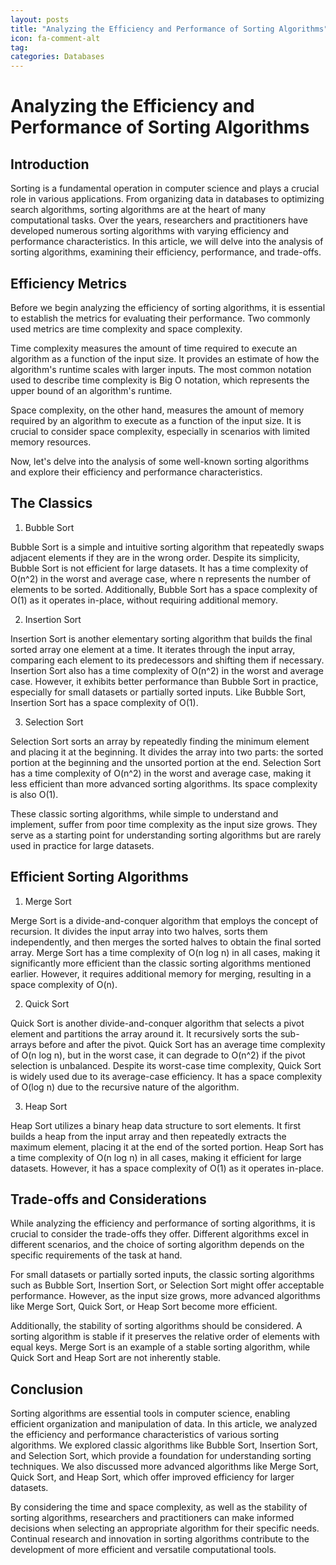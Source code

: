 ```yaml
---
layout: posts
title: "Analyzing the Efficiency and Performance of Sorting Algorithms"
icon: fa-comment-alt
tag:      
categories: Databases
---
```



# Analyzing the Efficiency and Performance of Sorting Algorithms

## Introduction

Sorting is a fundamental operation in computer science and plays a crucial role in various applications. From organizing data in databases to optimizing search algorithms, sorting algorithms are at the heart of many computational tasks. Over the years, researchers and practitioners have developed numerous sorting algorithms with varying efficiency and performance characteristics. In this article, we will delve into the analysis of sorting algorithms, examining their efficiency, performance, and trade-offs.

## Efficiency Metrics

Before we begin analyzing the efficiency of sorting algorithms, it is essential to establish the metrics for evaluating their performance. Two commonly used metrics are time complexity and space complexity.

Time complexity measures the amount of time required to execute an algorithm as a function of the input size. It provides an estimate of how the algorithm's runtime scales with larger inputs. The most common notation used to describe time complexity is Big O notation, which represents the upper bound of an algorithm's runtime.

Space complexity, on the other hand, measures the amount of memory required by an algorithm to execute as a function of the input size. It is crucial to consider space complexity, especially in scenarios with limited memory resources.

Now, let's delve into the analysis of some well-known sorting algorithms and explore their efficiency and performance characteristics.

## The Classics

1. Bubble Sort

Bubble Sort is a simple and intuitive sorting algorithm that repeatedly swaps adjacent elements if they are in the wrong order. Despite its simplicity, Bubble Sort is not efficient for large datasets. It has a time complexity of O(n^2) in the worst and average case, where n represents the number of elements to be sorted. Additionally, Bubble Sort has a space complexity of O(1) as it operates in-place, without requiring additional memory.

2. Insertion Sort

Insertion Sort is another elementary sorting algorithm that builds the final sorted array one element at a time. It iterates through the input array, comparing each element to its predecessors and shifting them if necessary. Insertion Sort also has a time complexity of O(n^2) in the worst and average case. However, it exhibits better performance than Bubble Sort in practice, especially for small datasets or partially sorted inputs. Like Bubble Sort, Insertion Sort has a space complexity of O(1).

3. Selection Sort

Selection Sort sorts an array by repeatedly finding the minimum element and placing it at the beginning. It divides the array into two parts: the sorted portion at the beginning and the unsorted portion at the end. Selection Sort has a time complexity of O(n^2) in the worst and average case, making it less efficient than more advanced sorting algorithms. Its space complexity is also O(1).

These classic sorting algorithms, while simple to understand and implement, suffer from poor time complexity as the input size grows. They serve as a starting point for understanding sorting algorithms but are rarely used in practice for large datasets.

## Efficient Sorting Algorithms

1. Merge Sort

Merge Sort is a divide-and-conquer algorithm that employs the concept of recursion. It divides the input array into two halves, sorts them independently, and then merges the sorted halves to obtain the final sorted array. Merge Sort has a time complexity of O(n log n) in all cases, making it significantly more efficient than the classic sorting algorithms mentioned earlier. However, it requires additional memory for merging, resulting in a space complexity of O(n).

2. Quick Sort

Quick Sort is another divide-and-conquer algorithm that selects a pivot element and partitions the array around it. It recursively sorts the sub-arrays before and after the pivot. Quick Sort has an average time complexity of O(n log n), but in the worst case, it can degrade to O(n^2) if the pivot selection is unbalanced. Despite its worst-case time complexity, Quick Sort is widely used due to its average-case efficiency. It has a space complexity of O(log n) due to the recursive nature of the algorithm.

3. Heap Sort

Heap Sort utilizes a binary heap data structure to sort elements. It first builds a heap from the input array and then repeatedly extracts the maximum element, placing it at the end of the sorted portion. Heap Sort has a time complexity of O(n log n) in all cases, making it efficient for large datasets. However, it has a space complexity of O(1) as it operates in-place.

## Trade-offs and Considerations

While analyzing the efficiency and performance of sorting algorithms, it is crucial to consider the trade-offs they offer. Different algorithms excel in different scenarios, and the choice of sorting algorithm depends on the specific requirements of the task at hand.

For small datasets or partially sorted inputs, the classic sorting algorithms such as Bubble Sort, Insertion Sort, or Selection Sort might offer acceptable performance. However, as the input size grows, more advanced algorithms like Merge Sort, Quick Sort, or Heap Sort become more efficient.

Additionally, the stability of sorting algorithms should be considered. A sorting algorithm is stable if it preserves the relative order of elements with equal keys. Merge Sort is an example of a stable sorting algorithm, while Quick Sort and Heap Sort are not inherently stable.

## Conclusion

Sorting algorithms are essential tools in computer science, enabling efficient organization and manipulation of data. In this article, we analyzed the efficiency and performance characteristics of various sorting algorithms. We explored classic algorithms like Bubble Sort, Insertion Sort, and Selection Sort, which provide a foundation for understanding sorting techniques. We also discussed more advanced algorithms like Merge Sort, Quick Sort, and Heap Sort, which offer improved efficiency for larger datasets.

By considering the time and space complexity, as well as the stability of sorting algorithms, researchers and practitioners can make informed decisions when selecting an appropriate algorithm for their specific needs. Continual research and innovation in sorting algorithms contribute to the development of more efficient and versatile computational tools.
